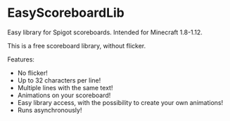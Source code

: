 # EasyScoreboardLib
Easy library for Spigot scoreboards. Intended for Minecraft 1.8-1.12.

This is a free scoreboard library, without flicker.

Features:
- No flicker!
- Up to 32 characters per line!
- Multiple lines with the same text!
- Animations on your scoreboard!
- Easy library access, with the possibility to create your own animations!
- Runs asynchronously!
